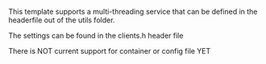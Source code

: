This template supports a multi-threading service
that can be defined in the headerfile out of the utils folder.

The settings can be found in the clients.h header file

There is NOT current support for container or config file YET